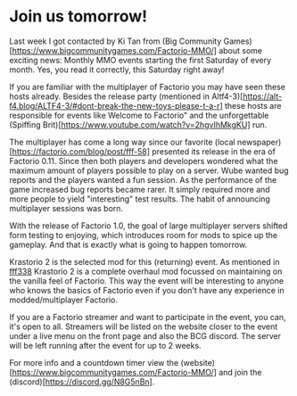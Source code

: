 # Join us tomorrow!

Last week I got contacted by Ki Tan from (Big Community Games)[https://www.bigcommunitygames.com/Factorio-MMO/] about some exciting news: Monthly MMO events starting the first Saturday of every month. Yes, you read it correctly, this Saturday right away!

If you are familiar with the multiplayer of Factorio you may have seen these hosts already.
Besides the release party (mentioned in Altf4-3)[https://alt-f4.blog/ALTF4-3/#dont-break-the-new-toys-please-t-a-r] these hosts are responsible for events like Welcome to Factorio" and the unforgettable (Spiffing Brit)[https://www.youtube.com/watch?v=2hgvIhMkgKU] run.

The multiplayer has come a long way since our favorite (local newspaper)[https://factorio.com/blog/post/fff-58] presented its release in the era of Factorio 0.11.
Since then both players and developers wondered what the maximum amount of players possible to play on a server. Wube wanted bug reports and the players wanted a fun session. As the performance of the game increased bug reports became rarer. It simply required more and more people to yield "interesting" test results. The habit of announcing multiplayer sessions was born.   

With the release of Factorio 1.0, the goal of large multiplayer servers shifted form testing to enjoying, which introduces room for mods to spice up the gameplay. And that is exactly what is going to happen tomorrow.

Krastorio 2 is the selected mod for this (returning) event. As mentioned in [fff338](https://www.factorio.com/blog/post/fff-338) Krastorio 2 is a complete overhaul mod focussed on maintaining on the vanilla feel of Factorio. This way the event will be interesting to anyone who knows the basics of Factorio even if you don't have any experience in modded/multiplayer Factorio. 

If you are a Factorio streamer and want to participate in the event, you can, it's open to all. Streamers will be listed on the website closer to the event under a live menu on the front page and also the BCG discord. The server will be left running after the event for up to 2 weeks. 

For more info and a countdown timer view the (website)[https://www.bigcommunitygames.com/Factorio-MMO/] and join the (discord)[https://discord.gg/N8G5nBn].



